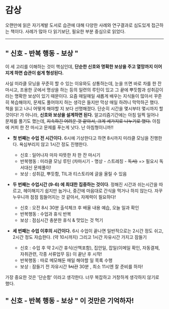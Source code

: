 

# 감상

오랜만에 읽은 자기계발 도서로 습관에 대해 다양한 사례와 연구결과로 심도있게 접근하는 책이다. 사례가 많아 다 읽기보단, 필요한 부분 중심으로 읽었다.

---



## " 신호 - 반복 행동  - 보상 "

이 세 고리를 이해하는 것이 핵심인데, **단순한 신호와 명확한 보상을 주고 열망까지 이어지게 하면 습관이 쉽게 형성된다.**

사실 미라클 모닝을 꾸준히 할 수 있는 이유와도 상통하는데, 눈을 뜨면 바로 차를 한 잔 마시고, 조용한 곳에서 명상을 하는 등의 일련의 루틴이 있고 그 끝에 뿌듯함과 성취감이라는 명확한 보상이 있기 때문이다.  요즘 매일매일 새롭게 배우는 지식들이 많아서 꾸준히 복습해야지, 문제도 풀어야지 하는 생각은 들지만 막상 매일 하려니 막막하곤 했다. 책을 읽고 나니 어떻게 해야할 지 보다 선명해졌다. 단순히 시간을 몇시부터 몇시까지 할것이다! 가 아니라, **신호와 보상을 설계하면 된다.** 알고리즘기간에는 아침 일찍 일어나 문제를 풀기도 했는데, ~~지속하긴 어려운 것 같아서, 크게 세가지로 나누기로 했다.~~ 아침에 커피 한 잔 마시고 문제를 푸는게 낫다. 난 아침형이니까!!



- **첫 번째는 수업 전 시간이다.** 6시에 기상한다고 하면 8시까지 미라클 모닝을 진행한다. 욕심부리지 않고 1시간 정도 진행한다.
  - 신호 : 일어나자 마자 따뜻한 차 한 잔 마시기
  - 반복행동 : 미라클 모닝 루틴 (차마시기 - 명상 - 스트레칭 - ~~독서)~~ => 필요시 독서대신 문제풀이!
  - 보상 : 성취감, 뿌듯함, TIL과 티스토리에 글을 올릴 수 있음

  
  
- **두 번째는 수업시간 (9-6) 에 최대한 집중하는 것이다**. 정해진 시간과 쉬는시간을 따르고, 헤이해지기 쉽지만 눕거나, 중간에 마음대로 간식을 먹거나 하지 않는다. 자꾸 누우니까 점점 힘들어지는 것 같아서, 자제력이 필요하다!

  - 신호 : 오전 8시 30분 출석체크 후 배울 내용 예습, 오늘 일과 확인
  - 반복행동 : 수업과 휴식 반복
  - 보상 : 점심시간 충분한 휴식 & 맛있는 것 먹기 

  

- **세 번째는 수업 이후의 시간이다.** 6시 수업이 끝나면 일반적으로는 2시간 정도 쉬고, 2시간 정도 자습한다. (약 10시까지) 그리고 1시간 자유시간 가지고 잠들기

  - 신호 : 수업 후 약 2시간 휴식(산책포함), 집안일, 잡일(이메일 확인, 자동결제, 자취관련, 각종 서류업무 등) 이 끝난 후 시작!
  - 반복행동 : 따로 메모해둔 매일 해야할 일 목록 수행
  - 보상 : 잠들기 전 자유시간 ~~1시간~~ 30분 , 최소 11시엔 잘 준비를 하자!

  

가장 중요한 것은 '단순함' 이라고 생각한다. 너무 복잡하고 거창하게 생각하지 않기로 했다.

## **" 신호 - 반복 행동  - 보상 "** 이 것만은 기억하자!

